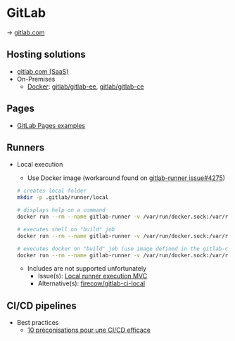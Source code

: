 # GitLab

→ [gitlab.com](https://about.gitlab.com/)

## Hosting solutions

- [gitlab.com (SaaS)](https://gitlab.com/)
- On-Premises
  - [Docker](https://docs.gitlab.com/ee/install/docker.html): [gitlab/gitlab-ee](https://hub.docker.com/r/gitlab/gitlab-ee/), [gitlab/gitlab-ce](https://hub.docker.com/r/gitlab/gitlab-ce/)

## Pages

- [GitLab Pages examples](https://gitlab.com/pages)

## Runners

- Local execution

  - Use Docker image (workaround found on [gitlab-runner issue#4275](https://gitlab.com/gitlab-org/gitlab-runner/-/issues/4275))

  ```bash
  # creates local folder
  mkdir -p .gitlab/runner/local
  
  # displays help on a command
  docker run --rm --name gitlab-runner -v /var/run/docker.sock:/var/run/docker.sock -v $PWD/.gitlab/runner/local/config:/etc/gitlab-runner -v $PWD:$PWD --workdir $PWD gitlab/gitlab-runner exec help
  
  # executes shell on "build" job
  docker run --rm --name gitlab-runner -v /var/run/docker.sock:/var/run/docker.sock -v $PWD/.gitlab/runner/local/config:/etc/gitlab-runner -v $PWD:$PWD --workdir $PWD gitlab/gitlab-runner exec shell build
  
  # executes docker on "build" job (use image defined in the gitlab-ci file)
  docker run --rm --name gitlab-runner -v /var/run/docker.sock:/var/run/docker.sock -v $PWD/.gitlab/runner/local/config:/etc/gitlab-runner -v $PWD:$PWD --workdir $PWD gitlab/gitlab-runner exec shell build
  ```

  - Includes are not supported unfortunately
    - Issue(s): [Local runner execution MVC](https://gitlab.com/gitlab-org/gitlab-runner/-/issues/2797)
    - Alternative(s): [firecow/gitlab-ci-local](https://github.com/firecow/gitlab-ci-local)

## CI/CD pipelines

- Best practices
  - [10 préconisations pour une CI/CD efficace](https://www.linkedin.com/pulse/gitlab-ci-10-pr%C3%A9conisations-pour-une-cicd-efficace-benoit-couetil/)

